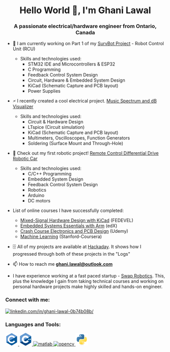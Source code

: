 <h1 align="center">Hello World 👋, I'm Ghani Lawal</h1>
<h3 align="center">A passionate electrical/hardware engineer from Ontario, Canada</h3>

- 🤖 I am currently working on Part 1 of my [SurvBot Project](https://github.com/GhanGhan/SurvBot) - Robot Control Unit (RCU)
  - Skills and technologies used:
     - STM32 IDE and Microcontrollers & ESP32
     - C Programming
     - Feedback Control System Design
     - Circuit, Hardware & Embedded System Design
     - KiCad (Schematic Capture and PCB layout)
     - Power Supplies

- 🗲 I recently created a cool electrical project. [Music Spectrum and dB Visualizer](https://github.com/GhanGhan/Music_Visualizer)
  - Skills and technologies used:
     - Circuit & Hardware Design
     - LTspice (Circuit simulation)
     - KiCad (Schematic Capture and PCB layout)
     - Multimeters, Oscilloscopes, Function Generators
     - Soldering (Surface Mount and Through-Hole)
- 🚗 Check out my first robotic project! [Remote Control Differential Drive Robotic Car](https://github.com/GhanGhan/Robot_Smart_Car)
  - Skills and technologies used:
     - C/C++ Programming
     - Embedded System Design
     - Feedback Control System Design
     - Robotics
     - Arduino
     - DC motors
- List of online courses I have successfully completed:
  - [Mixed-Signal Hardware Design with KiCad](https://certificate.fedevel.education/137c159d37506c5517087e200.pdf) (FEDEVEL)
  - [Embedded Systems Essentials with Arm](https://courses.edx.org/certificates/865e42d2027d42fb9165240f765f9dfc) (edX)
  - [Crash Course Electronics and PCB Design](https://www.udemy.com/certificate/UC-379ced05-0b51-4840-a380-84081d620ae7/) (Udemy)
  - [Machine Learning](https://www.coursera.org/account/accomplishments/verify/FDLLCFYFQD9B?utm_source=link&utm_medium=certificate&utm_content=cert_image&utm_campaign=sharing_cta&utm_product=course) (Stanford-Coursera)


- 🗄️ All of my projects are available at [Hackaday](https://hackaday.io/projects/hacker/1239359).  It shows how I progressed through both of these projects in the "Logs"

- 📫 How to reach me **ghani.lawal@outlook.com**

- I have experience working at a fast paced startup - [Swap Robotics](https://www.swaprobotics.com).  This, plus the knowledge I gain from taking technical courses and working on personal hardware projects make highly skilled and hands-on engineer.

<h3 align="left">Connect with me:</h3>
<p align="left">
<a href="https://linkedin.com/in/linkedin.com/in/ghani-lawal-0b74b08b/" target="blank"><img align="center" src="https://raw.githubusercontent.com/rahuldkjain/github-profile-readme-generator/master/src/images/icons/Social/linked-in-alt.svg" alt="linkedin.com/in/ghani-lawal-0b74b08b/" height="30" width="40" /></a>
</p>

<h3 align="left">Languages and Tools:</h3>
<p align="left"> <a href="https://www.cprogramming.com/" target="_blank" rel="noreferrer"> <img src="https://raw.githubusercontent.com/devicons/devicon/master/icons/c/c-original.svg" alt="c" width="40" height="40"/> </a> <a href="https://www.w3schools.com/cpp/" target="_blank" rel="noreferrer"> <img src="https://raw.githubusercontent.com/devicons/devicon/master/icons/cplusplus/cplusplus-original.svg" alt="cplusplus" width="40" height="40"/> </a> <a href="https://www.mathworks.com/" target="_blank" rel="noreferrer"> <img src="https://upload.wikimedia.org/wikipedia/commons/2/21/Matlab_Logo.png" alt="matlab" width="40" height="40"/> </a> <a href="https://opencv.org/" target="_blank" rel="noreferrer"> <img src="https://www.vectorlogo.zone/logos/opencv/opencv-icon.svg" alt="opencv" width="40" height="40"/> </a> <a href="https://www.python.org" target="_blank" rel="noreferrer"> <img src="https://raw.githubusercontent.com/devicons/devicon/master/icons/python/python-original.svg" alt="python" width="40" height="40"/> </a> </p>


